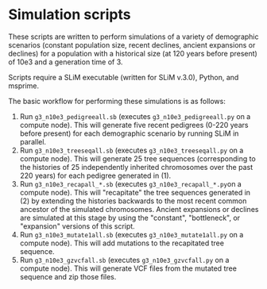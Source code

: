 # Simulation scripts
These scripts are written to perform simulations of a variety of demographic scenarios (constant population size, recent declines, ancient expansions or declines) for a population with a historical size (at 120 years before present) of 10e3 and a generation time of 3.

Scripts require a SLiM executable (written for SLiM v.3.0), Python, and msprime.

The basic workflow for performing these simulations is as follows:

1) Run `g3_n10e3_pedigreeall.sb` (executes `g3_n10e3_pedigreeall.py` on a compute node). This will generate five recent pedigrees (0-220 years before present) for each demographic scenario by running SLiM in parallel.
2) Run `g3_n10e3_treeseqall.sb` (executes `g3_n10e3_treeseqall.py` on a compute node). This will generate 25 tree sequences (corresponding to the histories of 25 independently inherited chromosomes over the past 220 years) for each pedigree generated in (1).
3) Run `g3_n10e3_recapall_*.sb` (executes `g3_n10e3_recapall_*.py`on a compute node). This will "recapitate" the tree sequences generated in (2) by extending the histories backwards to the most recent common ancestor of the simulated chromosomes. Ancient expansions or declines are simulated at this stage by using the "constant", "bottleneck", or "expansion" versions of this script.
4) Run `g3_n10e3_mutate1all.sb` (executes `g3_n10e3_mutate1all.py` on a compute node). This will add mutations to the recapitated tree sequence.
5) Run `g3_n10e3_gzvcfall.sb` (executes `g3_n10e3_gzvcfall.py` on a compute node). This will generate VCF files from the mutated tree sequence and zip those files.
